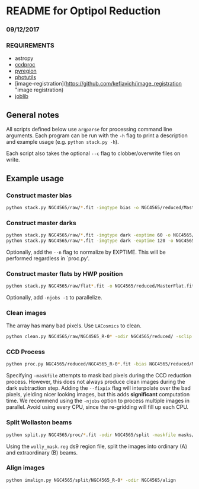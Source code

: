 #  README for Optipol Reduction  #
### 09/12/2017

### REQUIREMENTS
 * astropy
 * [ccdproc](http://ccdproc.readthedocs.io/en/latest/ccdproc/install.html "Astropy ccdproc")
 * [pyregion](http://pyregion.readthedocs.io/en/latest/ "pyregion")
 * [photutils](https://photutils.readthedocs.io/en/latest/index.html "photutils")
 * [image-registration](https://github.com/keflavich/image_registration "image registration)
 * [joblib](http://pythonhosted.org/joblib/index.html "joblib")

## General notes
All scripts defined below use `argparse` for processing command line arguments.  Each program can be run with the `-h` flag to print a description and example usage (e.g. `python stack.py -h`).

Each script also takes the optional `--c` flag to clobber/overwrite files on write.

## Example usage

### Construct master bias
```bash
python stack.py NGC4565/raw/*.fit -imgtype bias -o NGC4565/reduced/MasterBias.fits
```

### Construct master darks
```bash
python stack.py NGC4565/raw/*.fit -imgtype dark -exptime 60 -o NGC4565/reduced/MasterDark_60.fits
python stack.py NGC4565/raw/*.fit -imgtype dark -exptime 120 -o NGC4565/reduced/MasterDark_120.fits
```
Optionally, add the `--n` flag to normalize by EXPTIME.  This will be performed regardless in `proc.py'.

### Construct master flats by HWP position
```bash
python stack.py NGC4565/raw/flat*.fit -o NGC4565/reduced/MasterFlat.fits --normw --wolly -maskfile masks/wolly_mask.reg
```
Optionally, add `-njobs -1` to parallelize.

### Clean images
The array has many bad pixels.  Use `LACosmics` to clean.
```bash
python clean.py NGC4565/raw/NGC4565_R-0* -odir NGC4565/reduced/ -sclip 3
```

### CCD Process
```bash
python proc.py NGC4565/reduced/NGC4565_R-0*.fit -bias NGC4565/reduced/MasterBias.fits -dark NGC4565/reduced/MasterDark_120.fits -flat NGC4565/reduced/MasterFlat_*.fits -odir NGC4565/proc/ -maskfile masks/bad_pix.fits
```
Specifying `-maskfile` attempts to mask bad pixels during the CCD reduction process.  However, this does not always produce clean images during the dark subtraction step.  Adding the `--fixpix` flag will interpolate over the bad pixels, yielding nicer looking images, but this adds **significant** computation time.  We recommend using the `-njobs` option to process multiple images in parallel.  Avoid using every CPU, since the re-gridding will fill up each CPU.


### Split Wollaston beams
```bash
python split.py NGC4565/proc/*.fit -odir NGC4565/split -maskfile masks/wolly_mask.reg
```
Using the `wolly_mask.reg` ds9 region file, split the images into ordinary (A) and extraordinary (B) beams.

### Align images
```bash
python imalign.py NGC4565/split/NGC4565_R-0* -odir NGC4565/align
```

